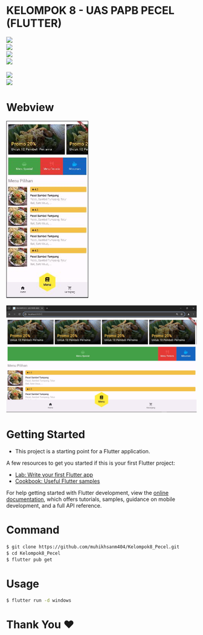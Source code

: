 # KELOMPOK 8 - UAS PAPB PECEL (FLUTTER)

![](https://img.shields.io/badge/Nama%20Kelompok%20:-purple.svg)<br />
![](<https://img.shields.io/badge/1.-Bayu%20Amar%20Ma'ruf%20(22104413007)-blue.svg>)<br />
![](<https://img.shields.io/badge/2.-Nugraha%20Yoga%20Herlambang%20(20104410049)-blue.svg>)<br />
![](<https://img.shields.io/badge/3.-Muhammmad%20Ikhsan%20Mandirri%20(21104410070)-blue.svg>)<br /><br />
![](https://img.shields.io/badge/Kelas-TIC.P2K.2021-yellow.svg)<br />
![](https://img.shields.io/badge/Dosen-Saiful%20Nur%20Budirman,%20S.Kom.,%20M.Kom-red.svg)

# **Webview**

![](https://github.com/muhikhsanm404/Kelompok8_Pecel/blob/master/screenshot/Mobileview.JPG) <br /><br /> 
![](https://github.com/muhikhsanm404/Kelompok8_Pecel/blob/master/screenshot/Webview.JPG)

# **Getting Started**

- This project is a starting point for a Flutter application.

A few resources to get you started if this is your first Flutter project:

- [Lab: Write your first Flutter app](https://docs.flutter.dev/get-started/codelab)
- [Cookbook: Useful Flutter samples](https://docs.flutter.dev/cookbook)

For help getting started with Flutter development, view the
[online documentation](https://docs.flutter.dev/), which offers tutorials,
samples, guidance on mobile development, and a full API reference.

# **Command**

```sh
$ git clone https://github.com/muhikhsanm404/Kelompok8_Pecel.git
$ cd Kelompok8_Pecel
$ flutter pub get
```

# **Usage**

```sh
$ flutter run -d windows
```

# Thank You ❤️
